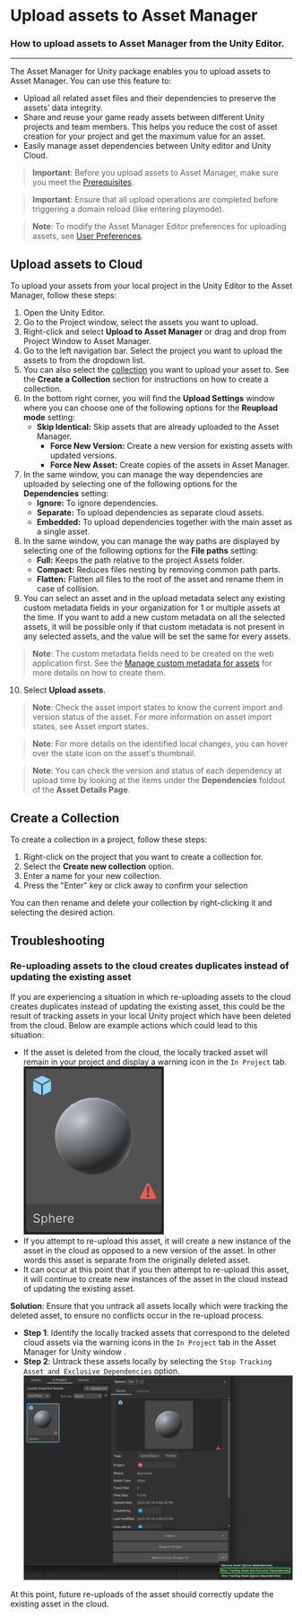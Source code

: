 # Upload assets to Asset Manager

### How to upload assets to Asset Manager from the Unity Editor.

---

The Asset Manager for Unity package enables you to upload assets to Asset Manager. You can use this feature to:

- Upload all related asset files and their dependencies to preserve the assets’ data integrity.
- Share and reuse your game ready assets between different Unity projects and team members. This helps you reduce the cost of asset creation for your project and get the maximum value for an asset.
- Easily manage asset dependencies between Unity editor and Unity Cloud.

> **Important**:
Before you upload assets to Asset Manager, make sure you meet the [Prerequisites](prerequisites.md).

> **Important**:
Ensure that all upload operations are completed before triggering a domain reload (like entering playmode).

> **Note**:
> To modify the Asset Manager Editor preferences for uploading assets, see [User Preferences](preferences.md).

## Upload assets to Cloud

To upload your assets from your local project in the Unity Editor to the Asset Manager, follow these steps:

1. Open the Unity Editor.
2. Go to the Project window, select the assets you want to upload.
3. Right-click and select **Upload to Asset Manager** or drag and drop from Project Window to Asset Manager.
4. Go to the left navigation bar. Select the project you want to upload the assets to from the dropdown list.
5. You can also select the [collection](https://docs.unity.com/cloud/en-us/asset-manager/basic-concepts#collections) you want to upload your asset to. See the **Create a Collection** section for instructions on how to create a collection.
6. In the bottom right corner, you will find the **Upload Settings** window where you can choose one of the following options for the **Reupload mode** setting:
   - **Skip Identical:** Skip assets that are already uploaded to the Asset Manager.
     - **Force New Version:** Create a new version for existing assets with updated versions.
     - **Force New Asset:** Create copies of the assets in Asset Manager.
7. In the same window, you can manage the way dependencies are uploaded by selecting one of the following options for the **Dependencies** setting:
    - **Ignore:** To ignore dependencies.
    - **Separate:** To upload dependencies as separate cloud assets.
    - **Embedded:** To upload dependencies together with the main asset as a single asset.
8. In the same window, you can manage the way paths are displayed by selecting one of the following options for the **File paths** setting:
   - **Full:** Keeps the path relative to the project Assets folder.
   - **Compact:** Reduces files nesting by removing common path parts.
   - **Flatten:** Flatten all files to the root of the asset and rename them in case of collision.
9. You can select an asset and in the upload metadata select any existing custom metadata fields in your organization for 1 or multiple assets at the time. If you want to add a new custom metadata on all the selected assets, it will be possible only if that custom metadata is not present in any selected assets, and the value will be set the same for every assets.
> **Note**:
    The custom metadata fields need to be created on the web application first. See the [Manage custom metadata for assets](https://docs.unity.com/cloud/en-us/asset-manager/manage-custom-metadata) for more details on how to create them.
10. Select **Upload assets**.

> **Note**:
Check the asset import states to know the current import and version status of the asset. For more information on asset import states, see Asset import states.

> **Note**:
For more details on the identified local changes, you can hover over the state icon on the asset's thumbnail.

> **Note**:
You can check the version and status of each dependency at upload time by looking at the items under the **Dependencies** foldout of the **Asset Details Page**.

## Create a Collection

To create a collection in a project, follow these steps:

1. Right-click on the project that you want to create a collection for.
2. Select the **Create new collection** option.
3. Enter a name for your new collection.
4. Press the "Enter" key or click away to confirm your selection

You can then rename and delete your collection by right-clicking it and selecting the desired action.

## Troubleshooting

### Re-uploading assets to the cloud creates duplicates instead of updating the existing asset

If you are experiencing a situation in which re-uploading assets to the cloud creates duplicates instead of updating the existing asset, this could be the result of tracking assets in your local Unity project which have been deleted from the cloud. Below are example actions which could lead to this situation:
  - If the asset is deleted from the cloud, the locally tracked asset will remain in your project and display a warning icon in the `In Project` tab.<br/>![tracked-asset-error.png](images/tracked-asset-error.png)
  - If you attempt to re-upload this asset, it will create a new instance of the asset in the cloud as opposed to a new version of the asset. In other words this asset is separate from the originally deleted asset.
  - It can occur at this point that if you then attempt to re-upload this asset, it will continue to create new instances of the asset in the cloud instead of updating the existing asset.

**Solution**: Ensure that you untrack all assets locally which were tracking the deleted asset, to ensure no conflicts occur in the re-upload process.
- **Step 1**: Identify the locally tracked assets that correspond to the deleted cloud assets via the warning icons in the `In Project` tab in the Asset Manager for Unity window .
- **Step 2**: Untrack these assets locally by selecting the `Stop Tracking Asset and Exclusive Dependencies` option.<br/>![stop-tracking-message.png](images/stop-tracking-message.png)

At this point, future re-uploads of the asset should correctly update the existing asset in the cloud.
